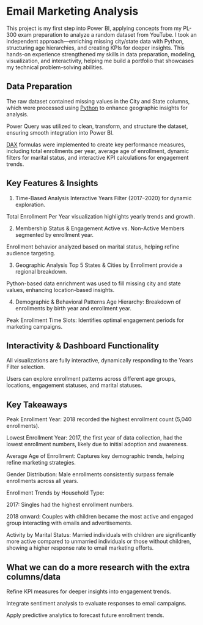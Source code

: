 # Email Marketing Analysis 

This project is my first step into Power BI, applying concepts from my PL-300 exam preparation to analyze a random dataset from YouTube. I took an independent approach—enriching missing city/state data with Python, structuring age hierarchies, and creating KPIs for deeper insights. This hands-on experience strengthened my skills in data preparation, modeling, visualization, and interactivity, helping me build a portfolio that showcases my technical problem-solving abilities.

## Data Preparation
The raw dataset contained missing values in the City and State columns, which were processed using [Python](https://github.com/Nagalakshmi-Pulivarthi/Power-BI/blob/main/Email%20Marketing%20Analysis/scripts/City_generator.ipynb) to enhance geographic insights for analysis.

Power Query was utilized to clean, transform, and structure the dataset, ensuring smooth integration into Power BI.

[DAX](https://github.com/Nagalakshmi-Pulivarthi/Power-BI/blob/main/Email%20Marketing%20Analysis/scripts/Power_Query/doc.txt) formulas were implemented to create key performance measures, including total enrollments per year, average age of enrollment, dynamic filters for marital status, and interactive KPI calculations for engagement trends.

## Key Features & Insights
1. Time-Based Analysis
Interactive Years Filter (2017–2020) for dynamic exploration.

Total Enrollment Per Year visualization highlights yearly trends and growth.

2. Membership Status & Engagement
Active vs. Non-Active Members segmented by enrollment year.

Enrollment behavior analyzed based on marital status, helping refine audience targeting.

3. Geographic Analysis
Top 5 States & Cities by Enrollment provide a regional breakdown.

Python-based data enrichment was used to fill missing city and state values, enhancing location-based insights.

4. Demographic & Behavioral Patterns
Age Hierarchy: Breakdown of enrollments by birth year and enrollment year.

Peak Enrollment Time Slots: Identifies optimal engagement periods for marketing campaigns.

## Interactivity & Dashboard Functionality
All visualizations are fully interactive, dynamically responding to the Years Filter selection.

Users can explore enrollment patterns across different age groups, locations, engagement statuses, and marital statuses.

## Key Takeaways
Peak Enrollment Year: 2018 recorded the highest enrollment count (5,040 enrollments).

Lowest Enrollment Year: 2017, the first year of data collection, had the lowest enrollment numbers, likely due to initial adoption and awareness.

Average Age of Enrollment: Captures key demographic trends, helping refine marketing strategies.

Gender Distribution: Male enrollments consistently surpass female enrollments across all years.

Enrollment Trends by Household Type:

2017: Singles had the highest enrollment numbers.

2018 onward: Couples with children became the most active and engaged group interacting with emails and advertisements.

Activity by Marital Status: Married individuals with children are significantly more active compared to unmarried individuals or those without children, showing a higher response rate to email marketing efforts.

## What we can do a more research with the extra columns/data 
Refine KPI measures for deeper insights into engagement trends.

Integrate sentiment analysis to evaluate responses to email campaigns.

Apply predictive analytics to forecast future enrollment trends.

